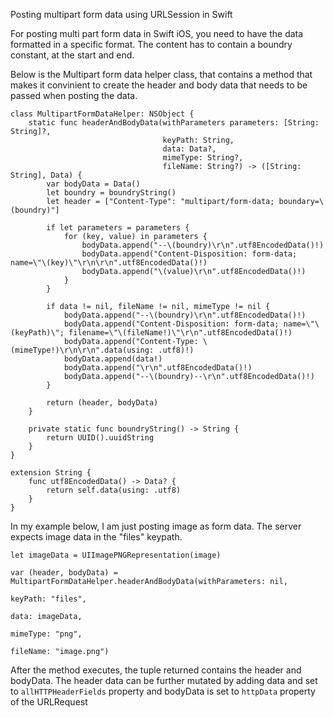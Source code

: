 Posting multipart form data using URLSession in Swift

For posting multi part form data in Swift iOS, you need to have the data formatted in a specific format. The content has to contain a boundry constant, at the start and end. 

Below is the Multipart form data helper class, that contains a method that makes it convinient to create the header and body data that needs to be passed when posting the data.

```
class MultipartFormDataHelper: NSObject {
    static func headerAndBodyData(withParameters parameters: [String: String]?,
                                  keyPath: String,
                                  data: Data?,
                                  mimeType: String?,
                                  fileName: String?) -> ([String: String], Data) {
        var bodyData = Data()
        let boundry = boundryString()
        let header = ["Content-Type": "multipart/form-data; boundary=\(boundry)"]

        if let parameters = parameters {
            for (key, value) in parameters {
                bodyData.append("--\(boundry)\r\n".utf8EncodedData()!)
                bodyData.append("Content-Disposition: form-data; name=\"\(key)\"\r\n\r\n".utf8EncodedData()!)
                bodyData.append("\(value)\r\n".utf8EncodedData()!)
            }
        }
        
        if data != nil, fileName != nil, mimeType != nil {
            bodyData.append("--\(boundry)\r\n".utf8EncodedData()!)
            bodyData.append("Content-Disposition: form-data; name=\"\(keyPath)\"; filename=\"\(fileName!)\"\r\n".utf8EncodedData()!)
            bodyData.append("Content-Type: \(mimeType!)\r\n\r\n".data(using: .utf8)!)
            bodyData.append(data!)
            bodyData.append("\r\n".utf8EncodedData()!)
            bodyData.append("--\(boundry)--\r\n".utf8EncodedData()!)
        }
        
        return (header, bodyData)
    }
    
    private static func boundryString() -> String {
        return UUID().uuidString
    }
}

extension String {
    func utf8EncodedData() -> Data? {
        return self.data(using: .utf8)
    }
}
```

In my example below, I am just posting image as form data. The server expects image data in the "files" keypath.

```
let imageData = UIImagePNGRepresentation(image)

var (header, bodyData) = MultipartFormDataHelper.headerAndBodyData(withParameters: nil,
                                                                           keyPath: "files",
                                                                           data: imageData,
                                                                           mimeType: "png",
                                                                           fileName: "image.png")
 ```
 
 After the method executes, the tuple returned contains the header and bodyData. The header data can be further mutated by adding data and set to `allHTTPHeaderFields` property and bodyData is set to `httpData` property of the URLRequest                                                                           
                                                 
